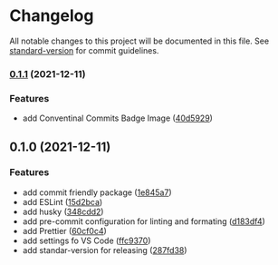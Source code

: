 # Changelog

All notable changes to this project will be documented in this file. See [standard-version](https://github.com/conventional-changelog/standard-version) for commit guidelines.

### [0.1.1](https://github.com/antoniomperez/basic-repo-template/compare/v0.1.0...v0.1.1) (2021-12-11)


### Features

* add Conventinal Commits Badge Image ([40d5929](https://github.com/antoniomperez/basic-repo-template/commit/40d59293ea28d064b7bfd562c700f481fdfafdc1))

## 0.1.0 (2021-12-11)


### Features

* add commit friendly package ([1e845a7](https://github.com/antoniomperez/basic-repo-template/commit/1e845a754e89ff7b8e1fb3e3c1ee76bf27021e79))
* add ESLint ([15d2bca](https://github.com/antoniomperez/basic-repo-template/commit/15d2bcad67547b2b54c22d6efff5d8ec30960c9e))
* add husky ([348cdd2](https://github.com/antoniomperez/basic-repo-template/commit/348cdd2630446f7ddc36636309afe8eae5f694b5))
* add pre-commit configuration for linting and formating ([d183df4](https://github.com/antoniomperez/basic-repo-template/commit/d183df46ee8cd5ffdce98b87a57f4dccc7f4bbdf))
* add Prettier ([60cf0c4](https://github.com/antoniomperez/basic-repo-template/commit/60cf0c4fa2e180ce7f52ae378952f493c41dc3d0))
* add settings fo VS Code ([ffc9370](https://github.com/antoniomperez/basic-repo-template/commit/ffc93705e14a0453d34fd28171eec4e9b02b9664))
* add standar-version for releasing ([287fd38](https://github.com/antoniomperez/basic-repo-template/commit/287fd38c956a9df34ea72da1b18f0c77cbcb2266))
